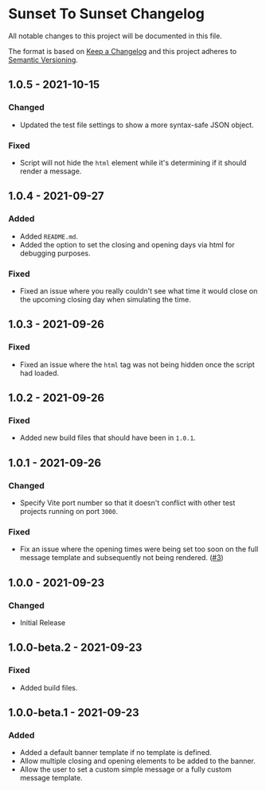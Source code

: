 # Sunset To Sunset Changelog

All notable changes to this project will be documented in this file.

The format is based on [Keep a Changelog](http://keepachangelog.com/) and this project adheres to [Semantic Versioning](http://semver.org/).

## 1.0.5 - 2021-10-15
### Changed
- Updated the test file settings to show a more syntax-safe JSON object.

### Fixed
- Script will not hide the `html` element while it's determining if it should render a message.

## 1.0.4 - 2021-09-27
### Added
- Added `README.md`.
- Added the option to set the closing and opening days via html for debugging purposes.

### Fixed
- Fixed an issue where you really couldn't see what time it would close on the upcoming closing day when simulating the time.

## 1.0.3 - 2021-09-26
### Fixed
- Fixed an issue where the `html` tag was not being hidden once the script had loaded.

## 1.0.2 - 2021-09-26
### Fixed
- Added new build files that should have been in `1.0.1`.

## 1.0.1 - 2021-09-26
### Changed
- Specify Vite port number so that it doesn't conflict with other test projects running on port `3000`.

### Fixed
- Fix an issue where the opening times were being set too soon on the full message template and subsequently not being rendered. ([#3](https://github.com/cavellblood/sunset-to-sunset/issues/3))

## 1.0.0 - 2021-09-23
### Changed
- Initial Release

## 1.0.0-beta.2 - 2021-09-23
### Fixed
- Added build files.

## 1.0.0-beta.1 - 2021-09-23
### Added
- Added a default banner template if no template is defined.
- Allow multiple closing and opening elements to be added to the banner.
- Allow the user to set a custom simple message or a fully custom message template.